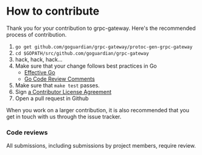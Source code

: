 # How to contribute

Thank you for your contribution to grpc-gateway.
Here's the recommended process of contribution.

1. `go get github.com/goguardian/grpc-gateway/protoc-gen-grpc-gateway`
2. `cd $GOPATH/src/github.com/goguardian/grpc-gateway`
3. hack, hack, hack...
4. Make sure that your change follows best practices in Go
   * [Effective Go](https://golang.org/doc/effective_go.html)
   * [Go Code Review Comments](https://golang.org/wiki/CodeReviewComments)
5. Make sure that `make test` passes.
6. Sign [a Contributor License Agreement](https://cla.developers.google.com/clas)
7. Open a pull request in Github

When you work on a larger contribution, it is also recommended that you get in touch
with us through the issue tracker.

### Code reviews
All submissions, including submissions by project members, require review.
